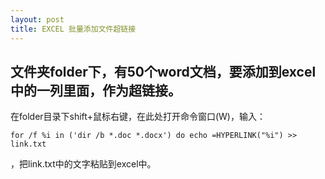 ```yaml
---
layout: post
title: EXCEL 批量添加文件超链接
---
```


## 文件夹folder下，有50个word文档，要添加到excel中的一列里面，作为超链接。

在folder目录下shift+鼠标右键，在此处打开命令窗口(W)，输入：

`for /f %i in ('dir /b *.doc *.docx') do echo =HYPERLINK("%i") >> link.txt`

，把link.txt中的文字粘贴到excel中。
